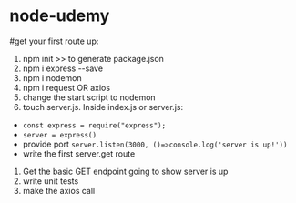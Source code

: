 # node-udemy

#get your first route up:

1. npm init >> to generate package.json
2. npm i express --save
3. npm i nodemon
4. npm i request OR axios
5. change the start script to nodemon
6. touch server.js. Inside index.js or server.js:

- `const express = require("express");`
- `server = express()`
- provide port `server.listen(3000, ()=>console.log('server is up!'))`
- write the first server.get route

1. Get the basic GET endpoint going to show server is up
2. write unit tests
3. make the axios call
